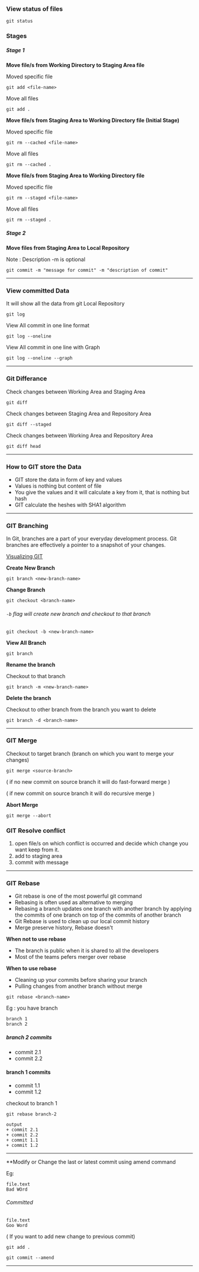 ### View status of files
```git status```

### Stages

##### Stage 1 
**Move file/s from Working Directory to Staging Area file**

Moved specific file

```git add <file-name>```

Move all files

```git add .```

**Move file/s from Staging Area to Working Directory file (Initial Stage)**

Moved specific file

```git rm --cached <file-name>```

Move all files

```git rm --cached .```

**Move file/s from Staging Area to Working Directory file**

Moved specific file

```git rm --staged <file-name>```

Move all files

```git rm --staged .```

##### Stage 2

**Move files from Staging Area to Local Repository**

Note : Description -m is optional

```git commit -m "message for commit" -m "description of commit"```

<hr/>

### View committed Data 

It will show all the data from git Local Repository

```git log```

View All commit in one line format

```git log --oneline```

View All commit in one line with Graph

```git log --oneline --graph```

<hr/>

### Git Differance

Check changes between Working Area and Staging Area

```git diff```

Check changes between Staging Area and Repository Area

```git diff --staged```

Check changes between Working Area and Repository Area

```git diff head```

<hr/>

### How to GIT store the Data

+ GIT store the data in form of key and values 
+ Values is nothing but content of file
+ You give the values and it will calculate a key from it, that is nothing but hash
+ GIT calculate the heshes with SHA1 algorithm

<hr/>

### GIT Branching 
In Git, branches are a part of your everyday development process. Git branches are effectively a pointer to a snapshot of your changes.

[Visualizing GIT](https://git-school.github.io/visualizing-git)

**Create New Branch**

```git branch <new-branch-name>```

**Change Branch**

```git checkout <branch-name>```

###### ```-b``` flag will create new branch and checkout to that branch

```git checkout -b <new-branch-name>```

**View All Branch**

```git branch```

**Rename the branch**

Checkout to that branch

```git branch -m <new-branch-name>```

**Delete the branch**

Checkout to other branch from the branch you want to delete

```git branch -d <branch-name>```

<hr/>

### GIT Merge

Checkout to target branch (branch on which you want to merge your changes)

```git merge <source-branch>``` 

( if no new commit on source branch it will do fast-forward merge )

( if new commit on source branch it will do recursive merge )

**Abort Merge** 

```git merge --abort```

### GIT Resolve conflict

1. open file/s on which conflict is occurred and decide which change you want keep from it.
2. add to staging area 
3. commit with message 

<hr/>

### GIT Rebase

+ Git rebase is one of the most powerful git command 
+ Rebasing is often used as alternative to merging
+ Rebasing a branch updates one branch with another branch by applying the commits of one branch on top of the commits of another branch
+ Git Rebase is used to clean up our local commit history
+ Merge preserve history, Rebase doesn't

**When not to use rebase**
+ The branch is public when it is shared to all the developers
+ Most of the teams pefers merger over rebase

**When to use rebase**
+ Cleaning up your commits before sharing your branch
+ Pulling changes from another branch without merge

```git rebase <branch-name>```

Eg : you have branch 

    branch 1
    branch 2

##### branch 2 commits
+ commit 2.1
+ commit 2.2

#### branch 1 commits
+ commit 1.1
+ commit 1.2

checkout to branch 1 

```git rebase branch-2```

    output
    + commit 2.1
    + commit 2.2
    + commit 1.1
    + commit 1.2

<hr/>

**Modify or Change the last or latest commit using amend command 

Eg: 
    
    file.text
    Bad WOrd
    
###### Committed

    file.text
    Goo Word

( If you want to add new change to previous commit) 

```git add . ```

```git commit --amend```

<hr/>

    